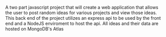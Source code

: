 A two part javascript project that will create a web application that allows the user to post random ideas for various projects and view those ideas. This back end of the project utilizes an express api to be used by the front end and a NodeJS enviroment to host the api. All ideas and their data are hosted on MongoDB's Atlas